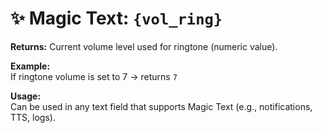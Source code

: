 # ✨ Magic Text: `{vol_ring}`

**Returns:** Current volume level used for ringtone (numeric value).

**Example:**  
If ringtone volume is set to 7 → returns `7`

**Usage:**  
Can be used in any text field that supports Magic Text (e.g., notifications, TTS, logs).
